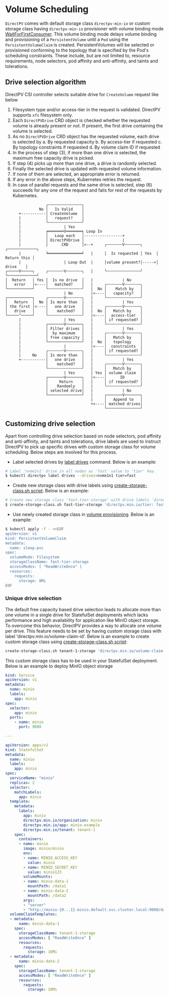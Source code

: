 # Volume Scheduling

`DirectPV` comes with default storage class `directpv-min-io` or custom storage class having `directpv-min-io` provisioner with volume binding mode [WaitForFirstConsumer](https://kubernetes.io/docs/concepts/storage/storage-classes/#volume-binding-mode). This volume binding mode delays volume binding and provisioning of a `PersistentVolume` until a `Pod` using the `PersistentVolumeClaim` is created. PersistentVolumes will be selected or provisioned conforming to the topology that is specified by the Pod's scheduling constraints. These include, but are not limited to, resource requirements, node selectors, pod affinity and anti-affinity, and taints and tolerations.

## Drive selection algorithm

DirectPV CSI controller selects suitable drive for `CreateVolume` request like below
1. Filesystem type and/or access-tier in the request is validated. DirectPV supports `xfs` filesystem only.
2. Each `DirectPVDrive` CRD object is checked whether the requested volume is already present or not. If present, the first drive containing the volume is selected.
3. As no `DirectPVDrive` CRD object has the requested volume, each drive is selected by
   a. By requested capacity
   b. By access-tier if requested
   c. By topology constraints if requested
   d. By volume claim ID if requested
4. In the process of step (3), if more than one drive is selected, the maximum free capacity drive is picked.
5. If step (4) picks up more than one drive, a drive is randomly selected.
6. Finally the selected drive is updated with requested volume information.
7. If none of them are selected, an appropriate error is returned.
8. If any error in the above steps, Kubernetes retries the request.
9. In case of parallel requests and the same drive is selected, step (6) succeeds for any one of the request and fails for rest of the requests by Kubernetes.

```text
                  ╭╌╌╌╌╌╌╌╌╌╌╌╌╌╌╌╮
               No │   Is Valid    │
      +-----------│ CreateVolume  │
      |           │   request?    │
      |           ╰╌╌╌╌╌╌╌╌╌╌╌╌╌╌╌╯
      |                   | Yes
      |           ╒═══════V═══════╕ Loop In
      |           │   Loop each   │-----------------+
      |           │ DirectPVDrive │                 |
      |           │      CRD      │<--+     ╭╌╌╌╌╌╌╌V╌╌╌╌╌╌╌╮      ┌─────────────┐
      |           ╘═══════════════╛   |     │  Is requested │ Yes  │ Return this │
      |                   | Loop Out  |     │volume present?│----->│    drive    │
┌─────V─────┐     ╭╌╌╌╌╌╌╌V╌╌╌╌╌╌╌╮   |     ╰╌╌╌╌╌╌╌╌╌╌╌╌╌╌╌╯      └─────────────┘
│  Return   │ Yes │  Is no drive  │   |             | No
│   error   │<----│   matched?    │   |     ╭╌╌╌╌╌╌╌V╌╌╌╌╌╌╌╮
└───────────┘     ╰╌╌╌╌╌╌╌╌╌╌╌╌╌╌╌╯   |  No │    Match by   │
                          | No        |<----│   capacity?   │
┌───────────┐     ╭╌╌╌╌╌╌╌V╌╌╌╌╌╌╌╮   |     ╰╌╌╌╌╌╌╌╌╌╌╌╌╌╌╌╯
│   Return  │  No │ Is more than  │   |             | Yes
│ the first │<----│   one drive   │   |     ╭╌╌╌╌╌╌╌V╌╌╌╌╌╌╌╮
│   drive   │     │    matched?   │   |  No │   Match by    │
└─────^─────┘     ╰╌╌╌╌╌╌╌╌╌╌╌╌╌╌╌╯   |<----│  access-tier  │
      |                   | Yes       |     │ if requested? │
      |           ┌───────V───────┐   |     ╰╌╌╌╌╌╌╌╌╌╌╌╌╌╌╌╯
      |           │ Filter drives │   |             | Yes
      |           │  by maximum   │   |     ╭╌╌╌╌╌╌╌V╌╌╌╌╌╌╌╮
      |           │ free capacity │   |     │   Match by    │
      |           └───────────────┘   |  No │   topology    │
      |                   |           |<----│  constraints  │
      |           ╭╌╌╌╌╌╌╌V╌╌╌╌╌╌╌╮   |     │ if requested? │
      |     No    │ Is more than  │   |     ╰╌╌╌╌╌╌╌╌╌╌╌╌╌╌╌╯
      +-----------│   one drive   │   |             | Yes
                  │    matched?   │   |     ╭╌╌╌╌╌╌╌V╌╌╌╌╌╌╌╮
                  ╰╌╌╌╌╌╌╌╌╌╌╌╌╌╌╌╯   |     │   Match by    │
                          | Yes       | Yes │ volume claim  │
                  ┌───────V───────┐   |<----│      ID       │
                  │     Return    │   |     │ if requested? │
                  │    Randomly   │   |     ╰╌╌╌╌╌╌╌╌╌╌╌╌╌╌╌╯
                  │ selected drive│   |             | No
                  └───────────────┘   |     ┌───────V───────┐
                                      |     │   Append to   │
                                      +<----│ matched drives│
                                            └───────────────┘
```

## Customizing drive selection
Apart from controlling drive selection based on node selectors, pod affinity and anti-affinity, and taints and tolerations, drive labels are used to instruct DirectPV to pick up specific drives with custom storage class for volume scheduling. Below steps are involved for this process.

* Label selected drives by [label drives](./command-reference.md#drives-command-1) command. Below is an example:
```sh
# Label 'nvme1n1' drive in all nodes as 'fast' value to 'tier' key.
$ kubectl directpv label drives --drives=nvme1n1 tier=fast
```

* Create new storage class with drive labels using [create-storage-class.sh script](../tools/create-storage-class.sh). Below is an example:
```sh
# Create new storage class 'fast-tier-storage' with drive labels 'directpv.min.io/tier: fast'
$ create-storage-class.sh fast-tier-storage 'directpv.min.io/tier: fast'
```

* Use newly created storage class in [volume provisioning](./volume-provisioning.md). Below is an example:
```sh
$ kubectl apply -f - <<EOF
apiVersion: v1
kind: PersistentVolumeClaim
metadata:
  name: sleep-pvc
spec:
  volumeMode: Filesystem
  storageClassName: fast-tier-storage
  accessModes: [ "ReadWriteOnce" ]
  resources:
    requests:
      storage: 8Mi
EOF
```

### Unique drive selection

The default free capacity based drive selection leads to allocate more than one volume in a single drive for StatefulSet deployments which lacks performance and high availability for application like MinIO object storage. To overcome this behavior, DirectPV provides a way to allocate one volume per drive. This feature needs to be set by having custom storage class with label 'directpv.min.io/volume-claim-id'. Below is an example to create custom storage class using [create-storage-class.sh script](../tools/create-storage-class.sh):

```sh
create-storage-class.sh tenant-1-storage 'directpv.min.io/volume-claim-id: 555e99eb-e255-4407-83e3-fc443bf20f86'
```

This custom storage class has to be used in your StatefulSet deployment. Below is an example to deploy MinIO object storage

```yaml
kind: Service
apiVersion: v1
metadata:
  name: minio
  labels:
    app: minio
spec:
  selector:
    app: minio
  ports:
    - name: minio
      port: 9000

---

apiVersion: apps/v1
kind: StatefulSet
metadata:
  name: minio
  labels:
    app: minio
spec:
  serviceName: "minio"
  replicas: 2
  selector:
    matchLabels:
      app: minio
  template:
    metadata:
      labels:
        app: minio
        directpv.min.io/organization: minio
        directpv.min.io/app: minio-example
        directpv.min.io/tenant: tenant-1
    spec:
      containers:
      - name: minio
        image: minio/minio
        env:
        - name: MINIO_ACCESS_KEY
          value: minio
        - name: MINIO_SECRET_KEY
          value: minio123
        volumeMounts:
        - name: minio-data-1
          mountPath: /data1
        - name: minio-data-2
          mountPath: /data2
        args:
        - "server"
        - "http://minio-{0...1}.minio.default.svc.cluster.local:9000/data{1...2}"
  volumeClaimTemplates:
  - metadata:
      name: minio-data-1
    spec:
      storageClassName: tenant-1-storage
      accessModes: [ "ReadWriteOnce" ]
      resources:
        requests:
          storage: 16Mi
  - metadata:
      name: minio-data-2
    spec:
      storageClassName: tenant-1-storage
      accessModes: [ "ReadWriteOnce" ]
      resources:
        requests:
          storage: 16Mi
```
